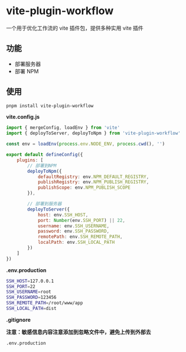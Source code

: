 # vite-plugin-workflow

一个用于优化工作流的 vite 插件包，提供多种实用 vite 插件

## 功能

- 部署服务器
- 部署 NPM

## 使用

```bash
pnpm install vite-plugin-workflow
```

**vite.config.js**

```js
import { mergeConfig, loadEnv } from 'vite'
import { deployToServer, deployToNpm } from 'vite-plugin-workflow'

const env = loadEnv(process.env.NODE_ENV, process.cwd(), '')

export default defineConfig({
	plugins: [
		// 部署到NPM
		deployToNpm({
			defaultRegistry: env.NPM_DEFAULT_REGISTRY,
			publishRegistry: env.NPM_PUBLISH_REGISTRY,
			publishScope: env.NPM_PUBLISH_SCOPE
		}),

		// 部署到服务器
		deployToServer({
			host: env.SSH_HOST,
			port: Number(env.SSH_PORT) || 22,
			username: env.SSH_USERNAME,
			password: env.SSH_PASSWORD,
			remotePath: env.SSH_REMOTE_PATH,
			localPath: env.SSH_LOCAL_PATH
		})
	]
})
```

**.env.production**

```sh
SSH_HOST=127.0.0.1
SSH_PORT=22
SSH_USERNAME=root
SSH_PASSWORD=123456
SSH_REMOTE_PATH=/root/www/app
SSH_LOCAL_PATH=dist
```

**.gitignore**

**注意：敏感信息内容注意添加到忽略文件中，避免上传到外部去**

```sh
.env.production
```
